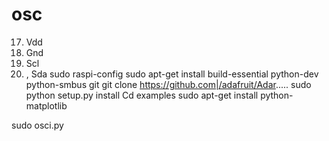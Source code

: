 # osc
17.  Vdd
9.   Gnd
5.   Scl 
3.  , Sda
sudo raspi-config
sudo apt-get install build-essential python-dev python-smbus git
git clone https://github.com|/adafruit/Adar.....
sudo python setup.py install
Cd examples
sudo apt-get install python-matplotlib

sudo osci.py
